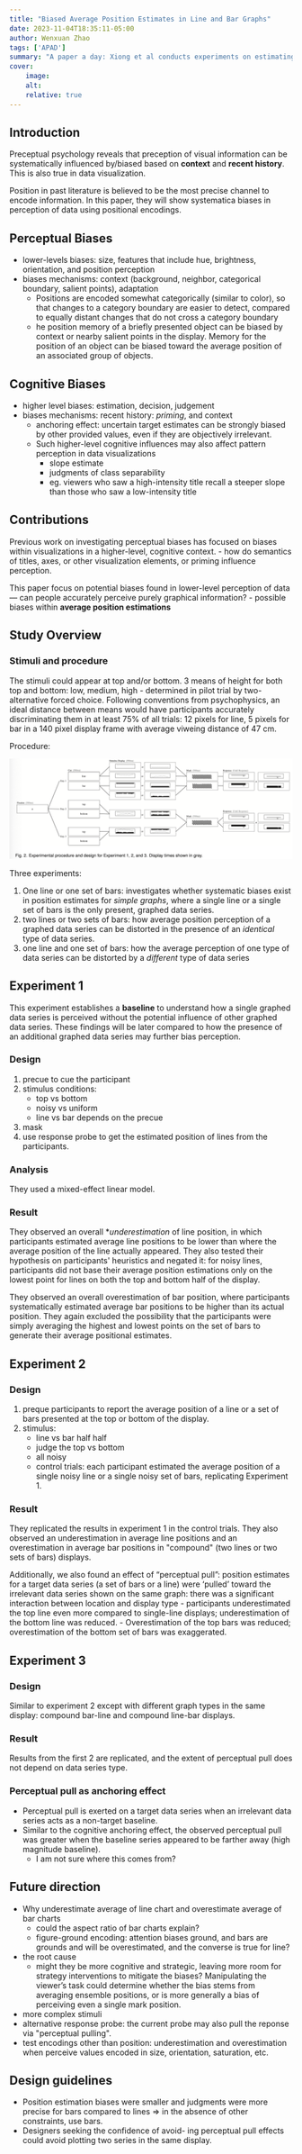 ```yaml
---
title: "Biased Average Position Estimates in Line and Bar Graphs"
date: 2023-11-04T18:35:11-05:00
author: Wenxuan Zhao
tags: ['APAD']
summary: "A paper a day: Xiong et al conducts experiments on estimating averages in line and bar graphs, in which they identified systematic perceptual biases." 
cover:
    image: 
    alt: 
    relative: true
---
```

## Introduction
Preceptual psychology reveals that preception of visual information can be systematically influenced by/biased based on **context** and **recent history**. This is also true in data visualization. 

Position in past literature is believed to be the most precise channel to encode information. In this paper, they will show systematica biases in perception of data using positional encodings.

## Perceptual Biases
- lower-levels biases: size, features that include hue, brightness, orientation, and position perception 
- biases mechanisms: context (background, neighbor, categorical boundary, salient points), adaptation
    - Positions are encoded somewhat categorically (similar to color), so that changes to a category boundary are easier to detect, compared to equally distant changes that do not cross a category boundary
    - he position memory of a briefly presented object can be biased by context or nearby salient points in the display. Memory for the position of an object can be biased toward the average position of an associated group of objects.

## Cognitive Biases
- higher level biases: estimation, decision, judgement
- biases mechanisms: recent history: *priming*, and context
    - anchoring effect: uncertain target estimates can be strongly biased by other provided values, even if they are objectively irrelevant.
    - Such higher-level cognitive influences may also affect pattern perception in data visualizations
        - slope estimate
        - judgments of class separability
        - eg. viewers who saw a high-intensity title recall a steeper slope than those who saw a low-intensity title 

## Contributions 
Previous work on investigating perceptual biases has focused on biases within visualizations in a higher-level, cognitive context. 
    - how do semantics of titles, axes, or other visualization elements, or priming influence perception. 

This paper focus on potential biases found in lower-level perception of data — can people accurately perceive purely graphical information?
    - possible biases within **average position estimations**

## Study Overview

### Stimuli and procedure
The stimuli could appear at top and/or bottom. 3 means of height for both top and bottom: low, medium, high
    - determined in pilot trial by two-alternative forced choice. Following conventions from psychophysics, an ideal distance between means would have participants accurately discriminating them in at least 75% of all trials: 12 pixels for line, 5 pixels for bar in a 140 pixel display frame with average viweing distance of 47 cm.

Procedure: 

![fig2](fig2.png)

Three experiments:
1. One line or one set of bars: investigates whether systematic biases exist in position estimates for *simple graphs*, where a single line or a single set of bars is the only present, graphed data series.
2. two lines or two sets of bars: how average position perception of a graphed data series can be distorted in the presence of an *identical* type of data series.
3. one line and one set of bars: how the average perception of one type of data series can be distorted by a *different* type of data series

## Experiment 1
This experiment establishes a **baseline** to understand how a single graphed data series is perceived without the potential influence of other graphed data series. These findings will be later compared to how the presence of an additional graphed data series may further bias perception.

### Design 
1. precue to cue the participant 
2. stimulus conditions: 
    - top vs bottom
    - noisy vs uniform
    - line vs bar depends on the precue
3. mask
4. use response probe to get the estimated position of lines from the participants. 

### Analysis
They used a mixed-effect linear model.

### Result
They observed an overall **underestimation* of line position, in which participants estimated average line positions to be lower than where the average position of the line actually appeared. They also tested their hypothesis on participants' heuristics and negated it: for noisy lines, participants did not base their average position estimations only on the lowest point for lines on both the top and bottom half of the display.

They observed an overall overestimation of bar position, where participants systematically estimated average bar positions to be higher than its actual position. They again excluded the possibility that the participants were simply averaging the highest and lowest points on the set of bars to generate their average positional estimates.

## Experiment 2
### Design 
1. preque participants to report the average position of a line or a set of bars presented at the top or bottom of the display. 
2. stimulus: 
    - line vs bar half half
    - judge the top vs bottom
    - all noisy
    - control trials: each participant estimated the average position of a single noisy line or a single noisy set of bars, replicating Experiment 1.

### Result
They replicated the results in experiment 1 in the control trials. They also observed an underestimation in average line positions and an overestimation in average bar positions in "compound" (two lines or two sets of bars) displays. 

Additionally, we also found an effect of “perceptual pull”: position estimates for a target data series (a set of bars or a line) were ‘pulled’ toward the irrelevant data series shown on the same graph: there was a significant interaction between location and display type
    - participants underestimated the top line even more compared to single-line displays; underestimation of the bottom line was reduced.
    - Overestimation of the top bars was reduced; overestimation of the bottom set of bars was exaggerated.

## Experiment 3
### Design
Similar to experiment 2 except with different graph types in the same display: compound bar-line and compound line-bar displays.

### Result
Results from the first 2 are replicated, and the extent of perceptual pull does not depend on data series type.

### Perceptual pull as anchoring effect
- Perceptual pull is exerted on a target data series when an irrelevant data series acts as a non-target baseline.
- Similar to the cognitive anchoring effect, the observed perceptual pull was greater when the baseline series appeared to be farther away (high magnitude baseline). 
    - I am not sure where this comes from?

## Future direction
- Why underestimate average of line chart and overestimate average of bar charts
    - could the aspect ratio of bar charts explain?
    - figure-ground encoding: attention biases ground, and bars are grounds and will be overestimated, and the converse is true for line? 
- the root cause
    - might they be more cognitive and strategic, leaving more room for strategy interventions to mitigate the biases? Manipulating the viewer’s task could determine whether the bias stems from averaging ensemble positions, or is more generally a bias of perceiving even a single mark position.
- more complex stimuli
- alternative response probe: the current probe may also pull the reponse via "perceptual pulling".
- test encodings other than position: underestimation and overestimation when perceive values encoded in size, orientation, saturation, etc.

## Design guidelines
- Position estimation biases were smaller and judgments were more precise for bars compared to lines => in the absence of other constraints, use bars.
- Designers seeking the confidence of avoid- ing perceptual pull effects could avoid plotting two series in the same display.